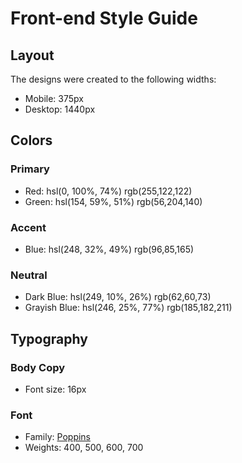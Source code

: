# Front-end Style Guide

## Layout

The designs were created to the following widths:

- Mobile: 375px
- Desktop: 1440px

## Colors

### Primary

- Red: hsl(0, 100%, 74%) rgb(255,122,122)
- Green: hsl(154, 59%, 51%)  rgb(56,204,140)

### Accent

- Blue: hsl(248, 32%, 49%)  rgb(96,85,165)

### Neutral

- Dark Blue: hsl(249, 10%, 26%)   rgb(62,60,73)
- Grayish Blue: hsl(246, 25%, 77%)  rgb(185,182,211)

## Typography

### Body Copy

- Font size: 16px

### Font

- Family: [Poppins](https://fonts.google.com/specimen/Poppins)
- Weights: 400, 500, 600, 700
